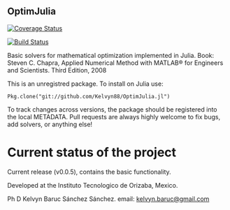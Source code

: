 
## OptimJulia

[![Coverage Status](https://coveralls.io/repos/github/Kelvyn88/OptimJulia.jl/badge.svg?branch=master)](https://coveralls.io/github/Kelvyn88/OptimJulia.jl?branch=master)

[![Build Status](https://travis-ci.org/Kelvyn88/OptimJulia.jl.svg?branch=master)](https://travis-ci.org/Kelvyn88/OptimJulia.jl)

Basic solvers for mathematical optimization implemented in Julia.
Book: Steven C. Chapra, Applied Numerical Method with MATLAB® for Engineers and Scientists. Third Edition, 2008

This is an unregistred package. To install on Julia use:

    Pkg.clone("git://github.com/Kelvyn88/OptimJulia.jl")

To track changes across versions, the package should be registered into the local METADATA. Pull requests are always highly welcome to fix bugs, add solvers, or anything else!

# Current status of the project
Current release (v0.0.5), contains the basic functionality.

Developed at the Instituto Tecnologico de Orizaba, Mexico.

Ph D Kelvyn Baruc Sánchez Sánchez.
email: kelvyn.baruc@gmail.com


